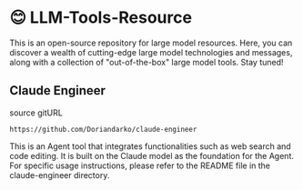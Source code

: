 # 😊 LLM-Tools-Resource
This is an open-source repository for large model resources. Here, you can discover a wealth of cutting-edge large model technologies and messages, along with a collection of "out-of-the-box" large model tools. Stay tuned!

## Claude Engineer
source gitURL
```
https://github.com/Doriandarko/claude-engineer
```
This is an Agent tool that integrates functionalities such as web search and code editing. It is built on the Claude model as the foundation for the Agent. For specific usage instructions, please refer to the README file in the claude-engineer directory.
